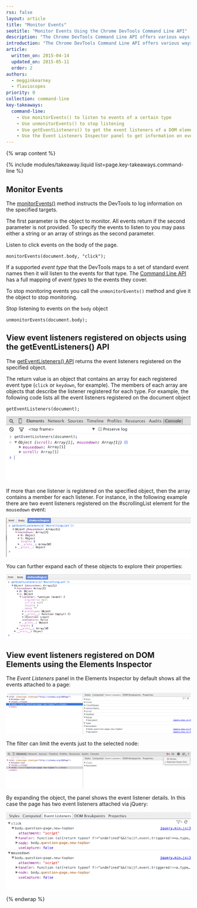 ```yaml
---
rss: false
layout: article
title: "Monitor Events"
seotitle: "Monitor Events Using the Chrome DevTools Command Line API"
description: "The Chrome DevTools Command Line API offers various ways to observe and inspect Event Listeners"
introduction: "The Chrome DevTools Command Line API offers various ways to observe and inspect Event Listeners. JavaScript plays a central role in interactive pages, and the Browser provides you some useful tools to debug events and event handlers."
article:
  written_on: 2015-04-14
  updated_on: 2015-05-11
  order: 2
authors:
  - megginkearney
  - flaviocopes
priority: 0
collection: command-line
key-takeaways:
  command-line:
    - Use monitorEvents() to listen to events of a certain type
    - Use unmonitorEvents() to stop listening
    - Use getEventListeners() to get the event listeners of a DOM element
    - Use the Event Listeners Inspector panel to get information on event listeners
---
```

{% wrap content %}

{% include modules/takeaway.liquid list=page.key-takeaways.command-line %}

## Monitor Events


The [monitorEvents()](https://developer.chrome.com/devtools/docs/commandline-api#monitoreventsobject-events) method instructs the DevTools to log information on the specified targets.

The first parameter is the object to monitor.
All events return if the second parameter is not provided.
To specify the events to listen to you may pass either a string or an array of strings as the second parameter.


Listen to click events on the body of the page.

    monitorEvents(document.body, "click");

If a supported *event type* that the DevTools maps to a set of standard event names then it will listen to the events for that type.
The [Command Line API](https://developer.chrome.com/devtools/docs/commandline-api#monitoreventsobject-events) has a full mapping of *event types* to the events they cover.

To stop monitoring events you call the `unmonitorEvents()` method and give it the object to stop monitoring.

Stop listening to events on the `body` object

    unmonitorEvents(document.body);

## View event listeners registered on objects using the getEventListeners() API

The [getEventListeners() API](https://developer.chrome.com/devtools/docs/commandline-api#geteventlistenersobject) returns the event listeners registered on the specified object.

The return value is an object that contains an array for each registered event type (`click` or `keydown`, for example). The members of each array are objects that describe the listener registered for each type. For example, the following code lists all the event listeners registered on the document object

    getEventListeners(document);

![Output of using getEventListeners()](images/events-call-geteventlisteners.png)

If more than one listener is registered on the specified object, then the array contains a member for each listener. For instance, in the following example there are two event listeners registered on the #scrollingList element for the `mousedown` event:

![View of the event listeners attached to mousedown](images/events-geteventlisteners_multiple.png)


You can further expand each of these objects to explore their properties:

![Expanded view of listener object](images/events-geteventlisteners_expanded.png)


## View event listeners registered on DOM Elements using the Elements Inspector

The *Event Listeners* panel in the Elements Inspector by default shows all the events attached to a page:

![Event listeners panel](images/events-eventlisteners_panel.png)

The filter can limit the events just to the selected node:

![Event listeners panel, filtered by selected node only](images/events-eventlisteners_panel_filtered.png)

By expanding the object, the panel shows the event listener details. In this case the page has two event listeners attached via jQuery:

![Expanded view of the event listeners](images/events-eventlisteners_panel_details.png)

{% endwrap %}